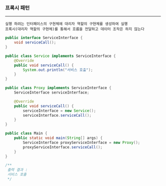 ### 프록시 패턴

---

    실행 하려는 인터페이스의 구현체에 대리자 역할의 구현체를 생성하여 실행
    프록시(대리자 역할의 구현체)를 통해서 흐름을 전달하고 데이터 조작은 하지 않는다

```java
public interface ServiceInterface {
    void serviceCall();
}

public class Service implements ServiceInterface {
    @Override
    public void serviceCall() {
        System.out.println("서비스 호출");
    }
}

public class Proxy implements ServiceInterface {
    ServiceInterface serviceInterface;

    @Override
    public void serviceCall() {
        serviceInterface = new Service();
        serviceInterface.serviceCall();
    }
}

public class Main {
    public static void main(String[] args) {
        ServiceInterface proxyServiceInterface = new Proxy();
        proxyServiceInterface.serviceCall();
    }
}

/**
 출력 결과 :
 서비스 호출
 */
```
